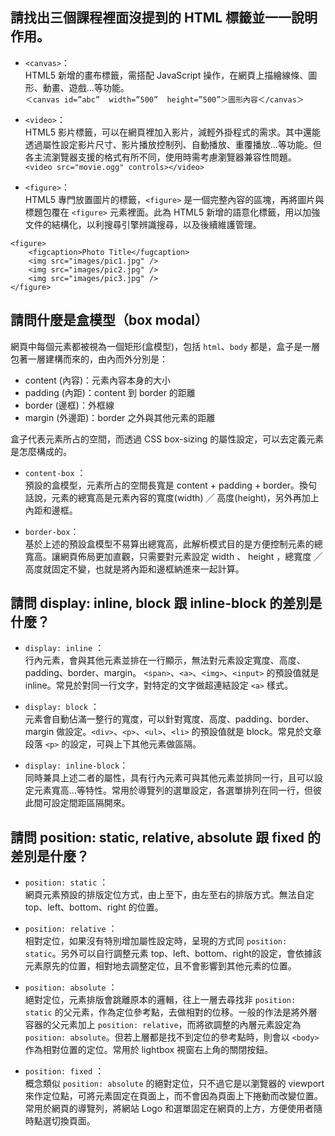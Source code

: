 ## 請找出三個課程裡面沒提到的 HTML 標籤並一一說明作用。
- `<canvas>`：  
HTML5 新增的畫布標籤，需搭配 JavaScript 操作，在網頁上描繪線條、圖形、動畫、遊戲…等功能。  
`＜canvas id=”abc”  width=”500”  height=”500”＞圖形內容＜/canvas＞`  

- `<video>`：  
HTML5 影片標籤，可以在網頁裡加入影片，減輕外掛程式的需求。其中還能透過屬性設定影片尺寸、影片播放控制列、自動播放、重覆播放…等功能。但各主流瀏覽器支援的格式有所不同，使用時需考慮瀏覽器兼容性問題。
`<video src="movie.ogg" controls></video>`  

- `<figure>`：  
HTML5 專門放置圖片的標籤，`<figure>` 是一個完整內容的區塊，再將圖片與標題包覆在 `<figure>` 元素裡面。此為 HTML5 新增的語意化標籤，用以加強文件的結構化，以利搜尋引擎辨識搜尋，以及後續維護管理。  
```
<figure>
    <figcaption>Photo Title</fugcaption>
    <img src="images/pic1.jpg" />
    <img src="images/pic2.jpg" />
    <img src="images/pic3.jpg" />
</figure>
```

## 請問什麼是盒模型（box modal）
網頁中每個元素都被視為一個矩形(盒模型)，包括 `html`、`body` 都是，盒子是一層包著一層建構而來的，由內而外分別是：
- content (內容)：元素內容本身的大小
- padding (內距)：content 到 border 的距離
- border (邊框)：外框線
- margin (外邊距)：border 之外與其他元素的距離

盒子代表元素所占的空間，而透過 CSS box-sizing 的屬性設定，可以去定義元素是怎麼構成的。
- `content-box` ：  
預設的盒模型，元素所占的空間長寬是 content + padding + border。換句話說，元素的總寬高是元素內容的寬度(width) ╱ 高度(height)，另外再加上內距和邊框。  

- `border-box`：  
基於上述的預設盒模型不易算出總寬高，此解析模式目的是方便控制元素的總寬高。讓網頁佈局更加直觀，只需要對元素設定 width 、 height ，總寬度 ╱ 高度就固定不變，也就是將內距和邊框納進來一起計算。

## 請問 display: inline, block 跟 inline-block 的差別是什麼？
- `display: inline` ：  
行內元素，會與其他元素並排在一行顯示，無法對元素設定寬度、高度、padding、border、margin。 `<span>`、`<a>`、`<img>`、`<input>` 的預設值就是 inline。常見於對同一行文字，對特定的文字做超連結設定 `<a>` 樣式。  

- `display: block` ：  
元素會自動佔滿一整行的寬度，可以針對寬度、高度、padding、border、margin 做設定。`<div>`、`<p>`、`<ul>`、`<li>` 的預設值就是 block。常見於文章段落 `<p>` 的設定，可與上下其他元素做區隔。  

- `display: inline-block`：  
同時兼具上述二者的屬性，具有行內元素可與其他元素並排同一行，且可以設定元素寬高…等特性。常用於導覽列的選單設定，各選單排列在同一行，但彼此間可設定間距區隔開來。

## 請問 position: static, relative, absolute 跟 fixed 的差別是什麼？
- `position: static` ：  
網頁元素預設的排版定位方式，由上至下，由左至右的排版方式。無法自定 top、left、bottom、right 的位置。  

- `position: relative` ：  
相對定位，如果沒有特別增加屬性設定時，呈現的方式同 `position: static`。另外可以自行調整元素 top、left、bottom、right的設定，會依據該元素原先的位置，相對地去調整定位，且不會影響到其他元素的位置。  

- `position: absolute` ：  
絕對定位，元素排版會跳離原本的邏輯，往上一層去尋找非 `position: static` 的父元素，作為定位參考點，去做相對的位移。一般的作法是將外層容器的父元素加上 `position: relative`，而將欲調整的內層元素設定為`position: absolute`。但若上層都是找不到定位的參考點時，則會以 `<body>` 作為相對位置的定位。常用於 lightbox 視窗右上角的關閉按鈕。  

- `position: fixed` ：  
概念類似 `position: absolute` 的絕對定位，只不過它是以瀏覽器的 viewport 來作定位點，可將元素固定在頁面上，而不會因為頁面上下捲動而改變位置。常用於網頁的導覽列，將網站 Logo 和選單固定在網頁的上方，方便使用者隨時點選切換頁面。
